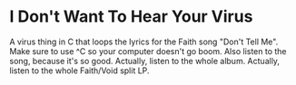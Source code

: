 # I Don't Want To Hear Your Virus
A virus thing in C that loops the lyrics for the Faith song "Don't Tell Me". Make sure to use ^C so your computer doesn't go boom. Also listen to the song, because it's so good. Actually, listen to the whole album. Actually, listen to the whole Faith/Void split LP.

